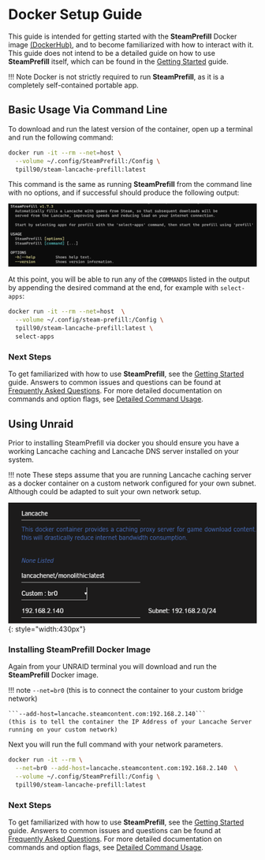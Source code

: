 # Docker Setup Guide

This guide is intended for getting started with the **SteamPrefill** Docker image [(DockerHub)](https://hub.docker.com/r/tpill90/steam-lancache-prefill/tags), and to become familiarized with how to interact with it.  This guide does not intend to be a detailed guide on how to use **SteamPrefill** itself, which can be found in the [Getting Started](https://github.com/tpill90/steam-lancache-prefill#getting-started) guide.

!!! Note
    Docker is not strictly required to run **SteamPrefill**,  as it is a completely self-contained portable app.

## Basic Usage Via Command Line

To download and run the latest version of the container, open up a terminal and run the following command:

```bash
docker run -it --rm --net=host \
  --volume ~/.config/SteamPrefill:/Config \
  tpill90/steam-lancache-prefill:latest 
```

This command is the same as running **SteamPrefill** from the command line with no options, and if successful should produce the following output:

![docker no command](../images/install-guides/docker-no-command.png)

At this point, you will be able to run any of the `COMMANDS` listed in the output by appending the desired command at the end, for example with `select-apps`:

```Bash
docker run -it --rm --net=host  \
  --volume ~/.config/steam-prefill:/Config \
  tpill90/steam-lancache-prefill:latest \
  select-apps
```

### Next Steps

To get familiarized with how to use **SteamPrefill**, see the [Getting Started](https://github.com/tpill90/steam-lancache-prefill#getting-started) guide.  Answers to common issues and questions can be found at [Frequently Asked Questions](https://github.com/tpill90/steam-lancache-prefill#frequently-asked-questions).  For more detailed documentation on commands and option flags, see [Detailed Command Usage](https://tpill90.github.io/steam-lancache-prefill/Detailed-Command-Usage/).


## Using Unraid

Prior to installing SteamPrefill via docker you should ensure you have a working Lancache caching and Lancache DNS server installed on your system.

!!! note
    These steps assume that you are running Lancache caching server as a docker container on a custom network configured for your own subnet. Although could be adapted to suit your own network setup.
    
![create](../images/install-guides/lancachenet-typical-setup.png){: style="width:430px"}

### Installing SteamPrefill Docker Image

Again from your UNRAID terminal you will download and run the **SteamPrefill** Docker image.


!!! note
    ```--net=br0```
    (this is to connect the container to your custom bridge network)

    ```--add-host=lancache.steamcontent.com:192.168.2.140```
    (this is to tell the container the IP Address of your Lancache Server running on your custom network)
    
Next you will run the full command with your network parameters.    

```bash
docker run -it --rm \
  --net=br0 --add-host=lancache.steamcontent.com:192.168.2.140  \
  --volume ~/.config/SteamPrefill:/Config \
  tpill90/steam-lancache-prefill:latest 
```


### Next Steps

To get familiarized with how to use **SteamPrefill**, see the [Getting Started](https://github.com/tpill90/steam-lancache-prefill#getting-started) guide.  Answers to common issues and questions can be found at [Frequently Asked Questions](https://github.com/tpill90/steam-lancache-prefill#frequently-asked-questions).  For more detailed documentation on commands and option flags, see [Detailed Command Usage](https://tpill90.github.io/steam-lancache-prefill/Detailed-Command-Usage/).